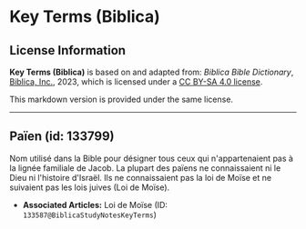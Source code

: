 # Key Terms (Biblica)

## License Information

**Key Terms (Biblica)** is based on and adapted from: _Biblica Bible Dictionary_, [Biblica, Inc.](https://www.biblica.com/), 2023, which is licensed under a [CC BY-SA 4.0 license](https://creativecommons.org/licenses/by-sa/4.0/legalcode.en).

This markdown version is provided under the same license.



--------------------------------

## Païen (id: 133799)

Nom utilisé dans la Bible pour désigner tous ceux qui n'appartenaient pas à la lignée familiale de Jacob. La plupart des païens ne connaissaient ni le Dieu ni l'histoire d'Israël. Ils ne connaissaient pas la loi de Moïse et ne suivaient pas les lois juives (Loi de Moïse).

* **Associated Articles:** Loi de Moïse (ID: `133587@BiblicaStudyNotesKeyTerms`)

